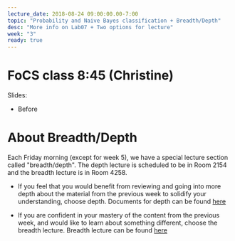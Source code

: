 ```yaml
---
lecture_date: 2018-08-24 09:00:00.00-7:00
topic: "Probability and Naive Bayes classification + Breadth/Depth"
desc: "More info on Lab07 + Two options for lecture"
week: "3"
ready: true
---
```


# FoCS class 8:45 (Christine)
Slides:
* Before 

# About Breadth/Depth

Each Friday morning (except for week 5), we have a special lecture
section called "breadth/depth".  The depth lecture is scheduled to be in Room 2154 and the breadth lecture is in Room 4258. 


* If you feel that you would benefit from reviewing and going into more
depth about the material from the previous week to solidify your
understanding, choose depth. Documents for depth can be found [here](/lectures/week3/depth/)

* If you are confident in your mastery of the content from the previous
week, and would like to learn about something different, choose the
breadth lecture. Breadth lecture can be found [here](/lectures/week3/breadth/)


